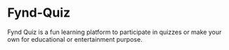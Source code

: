 # Fynd-Quiz

Fynd Quiz is a fun learning platform to participate in quizzes or make your own for educational or entertainment purpose.
